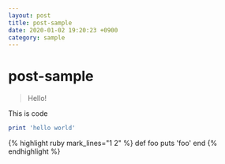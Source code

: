 ```yaml
---
layout: post
title: post-sample
date: 2020-01-02 19:20:23 +0900
category: sample
---
```

# post-sample
> Hello!

This is code
```ruby
print 'hello world'
```

{% highlight ruby mark_lines="1 2" %}
def foo
  puts 'foo'
end
{% endhighlight %}